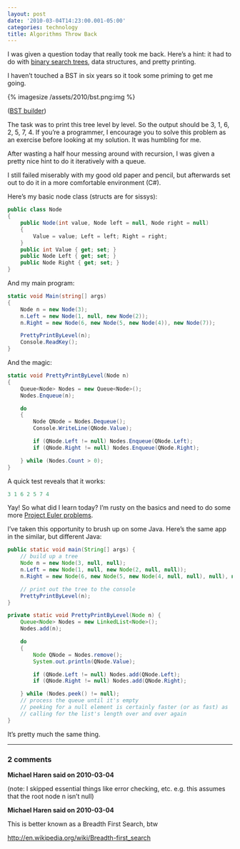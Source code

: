 ```yaml
---
layout: post
date: '2010-03-04T14:23:00.001-05:00'
categories: technology
title: Algorithms Throw Back
---
```


I was given a question today that really took me back. Here’s a hint: it had to do with [binary search trees](http://en.wikipedia.org/wiki/Binary_search_tree), data structures, and pretty printing.

I haven’t touched a BST in six years so it took some priming to get me going.  

{% imagesize /assets/2010/bst.png:img %}

([BST builder](http://people.ksp.sk/~kuko/bak/index.html))

The task was to print this tree level by level. So the output should be 3, 1, 6, 2, 5, 7, 4. If you’re a programmer, I encourage you to solve this problem as an exercise before looking at my solution. It was humbling for me.

After wasting a half hour messing around with recursion, I was given a pretty nice hint to do it iteratively with a queue. 

I still failed miserably with my good old paper and pencil, but afterwards set out to do it in a more comfortable environment (C#).

Here’s my basic node class (structs are for sissys):  

```cs
public class Node
{
    public Node(int value, Node left = null, Node right = null)
    {
        Value = value; Left = left; Right = right;
    }
    public int Value { get; set; }
    public Node Left { get; set; }
    public Node Right { get; set; }
}
```
 
And my main program:

```cs
static void Main(string[] args)
{
    Node n = new Node(3);
    n.Left = new Node(1, null, new Node(2));
    n.Right = new Node(6, new Node(5, new Node(4)), new Node(7));

    PrettyPrintByLevel(n);
    Console.ReadKey();
}
```

And the magic:

```cs
static void PrettyPrintByLevel(Node n)
{
    Queue<Node> Nodes = new Queue<Node>();
    Nodes.Enqueue(n);

    do
    {
        Node QNode = Nodes.Dequeue();
        Console.WriteLine(QNode.Value);

        if (QNode.Left != null) Nodes.Enqueue(QNode.Left);
        if (QNode.Right != null) Nodes.Enqueue(QNode.Right);

    } while (Nodes.Count > 0);
}
```
 
A quick test reveals that it works:

```cs
3 1 6 2 5 7 4
```

Yay! So what did I learn today? I’m rusty on the basics and need to do some more [Project Euler problems](http://projecteuler.net/). 

I’ve taken this opportunity to brush up on some Java. Here’s the same app in the similar, but different Java:

```java
public static void main(String[] args) {
    // build up a tree
    Node n = new Node(3, null, null);
    n.Left = new Node(1, null, new Node(2, null, null));
    n.Right = new Node(6, new Node(5, new Node(4, null, null), null), new Node(7, null, null));

    // print out the tree to the console
    PrettyPrintByLevel(n);
}

private static void PrettyPrintByLevel(Node n) {
    Queue<Node> Nodes = new LinkedList<Node>();
    Nodes.add(n);

    do
    {
        Node QNode = Nodes.remove();
        System.out.println(QNode.Value);

        if (QNode.Left != null) Nodes.add(QNode.Left);
        if (QNode.Right != null) Nodes.add(QNode.Right);

    } while (Nodes.peek() != null);        
    // process the queue until it's empty
    // peeking for a null element is certainly faster (or as fast) as
    // calling for the list's length over and over again
}
```
 
It’s pretty much the same thing.

---

### 2 comments

**Michael Haren said on 2010-03-04**

(note: I skipped essential things like error checking, etc. e.g. this assumes that the root node n isn’t null)

**Michael Haren said on 2010-03-04**

This is better known as a Breadth First Search, btw 

http://en.wikipedia.org/wiki/Breadth-first_search

